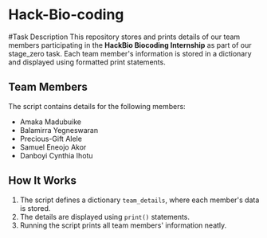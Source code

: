 # Hack-Bio-coding
#Task Description 
This repository stores and prints details of our team members participating in the **HackBio Biocoding Internship** as part of our stage_zero task. 
Each team member's information is stored in a dictionary and displayed using formatted print statements.

## Team Members
The script contains details for the following members:
- Amaka Madubuike
- Balamirra Yegneswaran
- Precious-Gift Alele
- Samuel Eneojo Akor
- Danboyi Cynthia Ihotu

## How It Works
1. The script defines a dictionary `team_details`, where each member's data is stored.
2. The details are displayed using `print()` statements.
3. Running the script prints all team members' information neatly.
